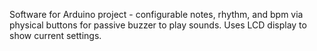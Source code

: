 Software for Arduino project - configurable notes, rhythm, and bpm via physical buttons for passive buzzer to play sounds. Uses LCD display to show current settings. 
